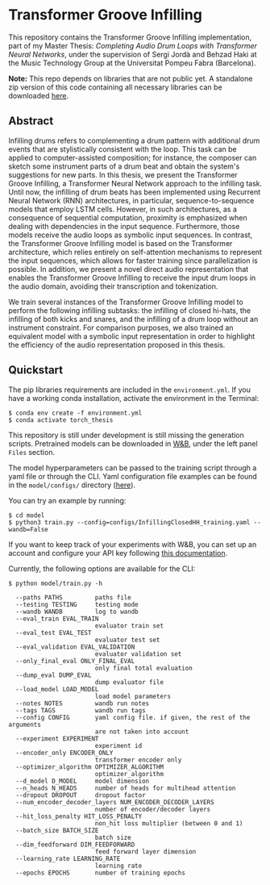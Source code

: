 # Transformer Groove Infilling
This repository contains the Transformer Groove Infilling implementation, part of my Master Thesis: *Completing Audio Drum Loops with Transformer Neural Networks*, under the supervision of Sergi Jordà and Behzad Haki at the Music Technology Group at the Universitat Pompeu Fabra (Barcelona).

**Note:** This repo depends on libraries that are not public yet. A standalone zip version of this code containing all necessary libraries can be downloaded [here](https://zenodo.org/record/5347908).

## Abstract
Infilling drums refers to complementing a drum pattern with additional drum events that are stylistically consistent with the loop.  This task can be applied to computer-assisted composition; for instance, the composer can sketch some instrument parts of a drum beat and obtain the system's suggestions for new parts. In this thesis, we present the Transformer Groove Infilling, a Transformer Neural Network approach to the infilling task. Until now, the infilling of drum beats has been implemented using Recurrent Neural Network (RNN) architectures, in particular, sequence-to-sequence models that employ LSTM cells. However, in such architectures, as a consequence of sequential computation, proximity is emphasized when dealing with dependencies in the input sequence. Furthermore, those models receive the audio loops as symbolic input sequences. In contrast, the Transformer Groove Infilling model is based on the Transformer architecture, which relies entirely on self-attention mechanisms to represent the input sequences, which allows for faster training since parallelization is possible. In addition, we present a novel direct audio representation that enables the Transformer Groove Infilling to receive the input drum loops in the audio domain, avoiding their transcription and tokenization. 

We train several instances of the Transformer Groove Infilling model to perform the following infilling subtasks: the infilling of closed hi-hats, the infilling of both kicks and snares, and the infilling of a drum loop without an instrument constraint. For comparison purposes, we also trained an equivalent model with a symbolic input representation in order to highlight the efficiency of the audio representation proposed in this thesis.


## Quickstart
The pip libraries requirements are included in the `environment.yml`. If you have a working conda installation, activate the environment in the Terminal: 

```
$ conda env create -f environment.yml
$ conda activate torch_thesis
```

This repository is still under development is still missing the generation scripts. Pretrained models can be downloaded in [W\&B](https://wandb.ai/mmil_infilling), under the left panel `Files` section.

The model hyperparameters can be passed to the training script through a yaml file or through the CLI. Yaml configuration file examples can be found in the `model/configs/` directory ([here](model/configs/)). 

You can try an example by running:
```
$ cd model
$ python3 train.py --config=configs/InfillingClosedHH_training.yaml --wandb=False
```

If you want to keep track of your experiments with W\&B, you can set up an account and configure your API key following [this documentation](https://docs.wandb.ai/quickstart).

Currently, the following options are available for the CLI:

```
$ python model/train.py -h

  --paths PATHS         paths file
  --testing TESTING     testing mode
  --wandb WANDB         log to wandb
  --eval_train EVAL_TRAIN
                        evaluator train set
  --eval_test EVAL_TEST
                        evaluator test set
  --eval_validation EVAL_VALIDATION
                        evaluator validation set
  --only_final_eval ONLY_FINAL_EVAL
                        only final total evaluation
  --dump_eval DUMP_EVAL
                        dump evaluator file
  --load_model LOAD_MODEL
                        load model parameters
  --notes NOTES         wandb run notes
  --tags TAGS           wandb run tags
  --config CONFIG       yaml config file. if given, the rest of the arguments
                        are not taken into account
  --experiment EXPERIMENT
                        experiment id
  --encoder_only ENCODER_ONLY
                        transformer encoder only
  --optimizer_algorithm OPTIMIZER_ALGORITHM
                        optimizer_algorithm
  --d_model D_MODEL     model dimension
  --n_heads N_HEADS     number of heads for multihead attention
  --dropout DROPOUT     dropout factor
  --num_encoder_decoder_layers NUM_ENCODER_DECODER_LAYERS
                        number of encoder/decoder layers
  --hit_loss_penalty HIT_LOSS_PENALTY
                        non_hit loss multiplier (between 0 and 1)
  --batch_size BATCH_SIZE
                        batch size
  --dim_feedforward DIM_FEEDFORWARD
                        feed forward layer dimension
  --learning_rate LEARNING_RATE
                        learning rate
  --epochs EPOCHS       number of training epochs
```
